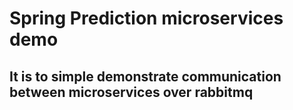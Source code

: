 # Spring Prediction microservices demo
## It is to simple demonstrate communication between microservices over rabbitmq
